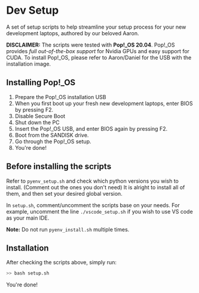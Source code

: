 # Dev Setup
A set of setup scripts to help streamline your setup process for your new development laptops, authored by our beloved Aaron.

**DISCLAIMER:** The scripts were tested with **Pop!_OS 20.04**. Pop!_OS provides _full out-of-the-box support_ for Nvidia GPUs and easy support for CUDA. To install Pop!_OS, please refer to Aaron/Daniel for the USB with the installation image.

## Installing Pop!_OS

1. Prepare the Pop!_OS installation USB
2. When you first boot up your fresh new development laptops, enter BIOS by pressing F2. 
3. Disable Secure Boot
4. Shut down the PC
5. Insert the Pop!_OS USB, and enter BIOS again by pressing F2.
6. Boot from the SANDISK drive.
7. Go through the Pop!_OS setup.
8. You're done!

## Before installing the scripts
Refer to `pyenv_setup.sh` and check which python versions you wish to install. (Comment out the ones you don't need) It is alright to install all of them, and then set your desired global version.

In `setup.sh`, comment/uncomment the scripts base on your needs. For example, uncomment the line `./vscode_setup.sh` if you wish to use VS code as your main IDE. 

**Note:** Do not run `pyenv_install.sh` multiple times.

## Installation
After checking the scripts above, simply run:
```bash
>> bash setup.sh
```

You're done!
